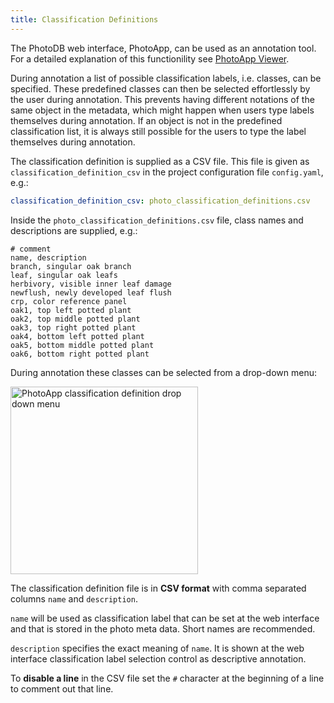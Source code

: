 ```yaml
---
title: Classification Definitions
---
```


The PhotoDB web interface, PhotoApp, can be used as an annotation tool. For a detailed explanation of this functionility see [PhotoApp Viewer](/photodb_documentation/usage/photoapp_viewer.html).

During annotation a list of possible classification labels, i.e. classes, can be specified. These predefined classes can then be selected effortlessly by the user during annotation. This  prevents having different notations of the same object in the metadata, which might happen when users type labels themselves during annotation. If an object is not in the predefined classification list, it is always still possible for the users to type the label themselves during annotation.

The classification definition is supplied as a CSV file. This file is given as `classification_definition_csv` in the project configuration file `config.yaml`, e.g.:

```yaml
classification_definition_csv: photo_classification_definitions.csv
```

Inside the `photo_classification_definitions.csv` file, class names and descriptions are supplied, e.g.:

```CSV
# comment
name, description
branch, singular oak branch
leaf, singular oak leafs
herbivory, visible inner leaf damage
newflush, newly developed leaf flush
crp, color reference panel
oak1, top left potted plant
oak2, top middle potted plant
oak3, top right potted plant
oak4, bottom left potted plant
oak5, bottom middle potted plant
oak6, bottom right potted plant
```

During annotation these classes can be selected from a drop-down menu:

<img src="/photodb_documentation/assets/PhotoApp_classificationdefinition.png" alt="PhotoApp classification definition drop down menu" width="auto" height="300" align="center">

The classification definition file is in **CSV format** with comma separated columns `name` and `description`.

`name` will be used as classification label that can be set at the web interface and that is stored in the photo meta data. Short names are recommended.

`description` specifies the exact meaning of `name`. It is shown at the web interface classification label selection control as descriptive annotation.

To **disable a line** in the CSV file set the `#` character at the beginning of a line to comment out that line.